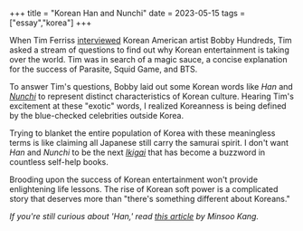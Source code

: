 +++
title = "Korean Han and Nunchi"
date = 2023-05-15
tags = ["essay","korea"]
+++

When Tim Ferriss [interviewed](https://tim.blog/2023/05/11/bobby-hundreds/) Korean American artist Bobby Hundreds, Tim asked a stream of questions to find out why Korean entertainment is taking over the world. Tim was in search of a magic sauce, a concise explanation for the success of Parasite, Squid Game, and BTS.

To answer Tim's questions, Bobby laid out some Korean words like *Han* and *[Nunchi](https://en.wikipedia.org/wiki/Nunchi)* to represent distinct characteristics of Korean culture. Hearing Tim's excitement at these "exotic" words, I realized Koreanness is being defined by the blue-checked celebrities outside Korea.

Trying to blanket the entire population of Korea with these meaningless terms is like claiming all Japanese still carry the samurai spirit. I don't want *Han* and *Nunchi* to be the next [*Ikigai*](https://en.wikipedia.org/wiki/Ikigai) that has become a buzzword in countless self-help books. 

Brooding upon the success of Korean entertainment won't provide enlightening life lessons. The rise of Korean soft power is a complicated story that deserves more than "there's something different about Koreans."

*If you're still curious about 'Han,' read [this article](https://aeon.co/essays/against-han-or-why-koreans-are-not-defined-by-sadness) by Minsoo Kang.*